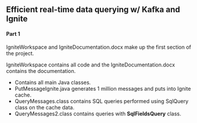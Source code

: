 ## Efficient real-time data querying w/ Kafka and Ignite

#### Part 1

IgniteWorkspace and IgniteDocumentation.docx make up the first section of the project.

IgniteWorkspace contains all code and the IgniteDocumentation.docx contains the documentation.
* Contains all main Java classes. 
* PutMessageIgnite.java generates 1 million messages and puts into Ignite cache.
* QueryMessages.class contains SQL queries performed using SqlQuery class on the cache data.
* QueryMessages2.class contains queries with **SqlFieldsQuery** class.
                      
                      
                      


